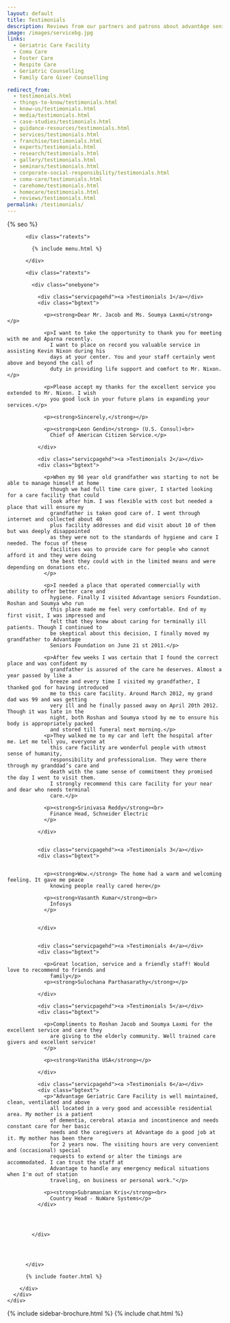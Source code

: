```yaml
---
layout: default
title: Testimonials
description: Reviews from our partners and patrons about advantAge seniors elder Geriatric Care Facility in Bangalore.
image: /images/servicebg.jpg
links:
  - Geriatric Care Facility
  - Coma Care
  - Foster Care
  - Respite Care
  - Geriatric Counselling
  - Family Care Giver Counselling

redirect_from:
  - testimonials.html
  - things-to-know/testimonials.html
  - know-us/testimonials.html
  - media/testimonials.html
  - case-studies/testimonials.html
  - guidance-resources/testimonials.html
  - services/testimonials.html
  - franchise/testimonials.html
  - experts/testimonials.html
  - research/testimonials.html
  - gallery/testimonials.html
  - seminars/testimonials.html
  - corporate-social-responsibility/testimonials.html
  - coma-care/testimonials.html
  - carehome/testimonials.html
  - homecare/testimonials.html
  - reviews/testimonials.html
permalink: /testimonials/
---
```



<head>
  <meta http-equiv="Content-Type" content="text/html; charset=utf-8" />
  <link rel="shortcut icon" href="/images/favicon.ico" type="image/x-icon">
  <link rel="icon" href="/images/favicon.ico" type="image/x-icon">

  <meta name="viewport" content="width=device-width, initial-scale=1">

  {% seo %}

  <meta name="keywords"
    content="seniors care, elder care, assisted living homes, coma care, dementia care, Alzheimer's care, respite care, foster care, hospice care, domicilary care, Geriatric Care Facility, old age home, bed ridden patients, Intervention patients, tracheotomy patients, colostomy, catheter, nasal feeding, PEG feeding, geriatric counseling, senior counseling, old age care, home nursing, elderly care taker,senior care giver,trained home nurses, trained senior carer, gerentology experts, research, seminar, international faculty in gerentology" />

  <link href="/assets/css/advant.css" rel="stylesheet" type="text/css" />



  <!--sidebar script start from here-->
  <script src="/sidebar/jquery.js"  ></script>
  <link href="/sidebar/sidebar.css" rel="stylesheet" type="text/css" />
  <script  >
    jQuery(document).ready(
      function () {
        jQuery("#facebook_right").hover(function () { jQuery(this).stop(true, false).animate({ right: 0 }, 500); },
          function () { jQuery("#facebook_right").stop(true, false).animate({ right: -325 }, 500); });

        jQuery("#twitter_right").hover(function () { jQuery(this).stop(true, false).animate({ right: 0 }, 500); },
          function () { jQuery("#twitter_right").stop(true, false).animate({ right: -325 }, 500); });

        jQuery("#testimoni_right").hover(function () { jQuery(this).stop(true, false).animate({ right: 0 }, 500); },
          function () { jQuery("#testimoni_right").stop(true, false).animate({ right: -300 }, 500); });
      });
  </script>

  <!--sidebar script end from here-->

  <!--mobile menu start-->
  <link rel="stylesheet" href="/respmenu/responsivemobilemenu.css" type="text/css" />
  <script   src="/respmenu/responsivemobilemenu.js"></script>
  <!--mobile menu end-->

  <!-- Google Analytics -->
  <script async src="https://www.googletagmanager.com/gtag/js?id=UA-140719676-1"></script>
  <script>
    window.dataLayer = window.dataLayer || [];
    function gtag() { dataLayer.push(arguments); }
    gtag('js', new Date());

    gtag('config', 'UA-140719676-1');
  </script>

  
<!-- sidebar style -->
  <style>
  .newformbord {
    font-family: Verdana, Arial, Helvetica, sans-serif;
    border: 1px solid #99CC00;
    font-size: 11px;
    line-height: 20px;
    font-weight: normal;
    color: #333333;
    text-decoration: none;
    height: 20px;
    width: 138px;
  }

  .blacktext {
    font-family: Arial;
    font-size: 12px;
    line-height: 18px;
    font-weight: normal;
    color: #666666;
    text-decoration: none;
  }

  .gren {
    font-family: Arial;
    font-size: 0.8rem;
    line-height: 18px;
    font-weight: normal;
    color: #009900;
    text-decoration: none;
  }

  .p-2 {
    padding: 0.5rem 1rem;
  }

  .contact-card p {
    margin: 0 !important;
    font-size: 0.9rem;
    line-height: 1.2;
  }

  .contact-card h3 {
    margin: 0 !important;
    font-weight: bold;
    padding-bottom: 0.5rem;
  }

  .e-broch {
    position: static !important;
  }

  #facebook_right, #twitter_right {
    top: 15%; 
    right: -325px; 
    border: 1px solid #822206;
  }
</style>
</head>

<body>
  <div id="servicebg">
    <div id="foot">
      <div id="fix">
        <div id="actual">

          <div class="ratexts">

            {% include menu.html %}

          </div>

          <div class="ratexts">

            <div class="onebyone">

              <div class="servicpagehd"><a >Testimonials 1</a></div>
              <div class="bgtext">

                <p><strong>Dear Mr. Jacob and Ms. Soumya Laxmi</strong></p>

                <p>I want to take the opportunity to thank you for meeting with me and Aparna recently.
                  I want to place on record you valuable service in assisting Kevin Nixon during his
                  days at your center. You and your staff certainly went above and beyond the call of
                  duty in providing life support and comfort to Mr. Nixon.</p>

                <p>Please accept my thanks for the excellent service you extended to Mr. Nixon. I wish
                  you good luck in your future plans in expanding your services.</p>

                <p><strong>Sincerely,</strong></p>

                <p><strong>Leon Gendin</strong> (U.S. Consul)<br>
                  Chief of American Citizen Service.</p>

              </div>

              <div class="servicpagehd"><a >Testimonials 2</a></div>
              <div class="bgtext">

                <p>When my 98 year old grandfather was starting to not be able to manage himself at home
                  though we had full time care giver, I started looking for a care facility that could
                  look after him. I was flexible with cost but needed a place that will ensure my
                  grandfather is taken good care of. I went through internet and collected about 40
                  plus facility addresses and did visit about 10 of them but was deeply disappointed
                  as they were not to the standards of hygiene and care I needed. The focus of these
                  facilities was to provide care for people who cannot afford it and they were doing
                  the best they could with in the limited means and were depending on donations etc.
                </p>

                <p>I needed a place that operated commercially with ability to offer better care and
                  hygiene. Finally I visited Advantage seniors Foundation. Roshan and Soumya who run
                  this place made me feel very comfortable. End of my first visit, I was impressed and
                  felt that they knew about caring for terminally ill patients. Though I continued to
                  be skeptical about this decision, I finally moved my grandfather to Advantage
                  Seniors Foundation on June 21 st 2011.</p>

                <p>After few weeks I was certain that I found the correct place and was confident my
                  grandfather is assured of the care he deserves. Almost a year passed by like a
                  breeze and every time I visited my grandfather, I thanked god for having introduced
                  me to this care facility. Around March 2012, my grand dad was 99 and was getting
                  very ill and he finally passed away on April 20th 2012. Though it was late in the
                  night, both Roshan and Soumya stood by me to ensure his body is appropriately packed
                  and stored till funeral next morning.</p>
                <p>They walked me to my car and left the hospital after me. Let me tell you, everyone at
                  this care facility are wonderful people with utmost sense of humanity,
                  responsibility and professionalism. They were there through my granddad’s care and
                  death with the same sense of commitment they promised the day I went to visit them.
                  I strongly recommend this care facility for your near and dear who needs terminal
                  care.</p>

                <p><strong>Srinivasa Reddy</strong><br>
                  Finance Head, Schneider Electric
                </p>

              </div>


              <div class="servicpagehd"><a >Testimonials 3</a></div>
              <div class="bgtext">


                <p><strong>Wow.</strong> The home had a warm and welcoming feeling. It gave me peace
                  knowing people really cared here</p>

                <p><strong>Vasanth Kumar</strong><br>
                  Infosys
                </p>


              </div>


              <div class="servicpagehd"><a >Testimonials 4</a></div>
              <div class="bgtext">

                <p>Great location, service and a friendly staff! Would love to recommend to friends and
                  family</p>
                <p><strong>Sulochana Parthasarathy</strong></p>

              </div>

              <div class="servicpagehd"><a >Testimonials 5</a></div>
              <div class="bgtext">

                <p>Compliments to Roshan Jacob and Soumya Laxmi for the excellent service and care they
                  are giving to the elderly community. Well trained care givers and excellent service!
                </p>

                <p><strong>Vanitha USA</strong></p>

              </div>

              <div class="servicpagehd"><a >Testimonials 6</a></div>
              <div class="bgtext">
                <p>"Advantage Geriatric Care Facility is well maintained, clean, ventilated and above
                  all located in a very good and accessible residential area. My mother is a patient
                  of dementia, cerebral ataxia and incontinence and needs constant care for her basic
                  needs and the caregivers at Advantage do a good job at it. My mother has been there
                  for 2 years now. The visiting hours are very convenient and (occasional) special
                  requests to extend or alter the timings are accommodated. I can trust the staff at
                  Advantage to handle any emergency medical situations when I'm out of station
                  traveling, on business or personal work."</p>

                <p><strong>Subramanian Kris</strong><br>
                  Country Head - NuWare Systems</p>
              </div>




            </div>




          </div>

          {% include footer.html %}

        </div>
      </div>
    </div>
  </div>

  {% include sidebar-brochure.html %}
  {% include chat.html %}

  <script src="//instant.page/3.0.0"  defer
    ></script>
</body>
